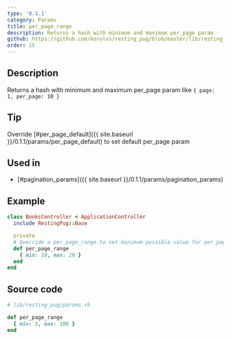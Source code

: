 ```yaml
---
type: '0.1.1'
category: Params
title: per_page_range
description: Returns a hash with minimum and maximum per_page param
github: https://github.com/korolvs/resting_pug/blob/master/lib/resting_pug/params.rb#L268
order: 15
---
```


## Description
Returns a hash with minimum and maximum per_page param like ```{ page: 1, per_page: 10 }```

## Tip
Override [#per_page_default]({{ site.baseurl }}/0.1.1/params/per_page_default) to set default per_page param

## Used in
- [#pagination_params]({{ site.baseurl }}/0.1.1/params/pagination_params)

## Example
```ruby
class BooksController < ApplicationController
  include RestingPug::Base

  private
  # Override a per_page_range to set minimum possible value for per_page 10 and maximum 20
  def per_page_range
    { min: 10, max: 20 }
  end
end
```

## Source code
```ruby
# lib/resting_pug/params.rb

def per_page_range
  { min: 5, max: 100 }
end
```



